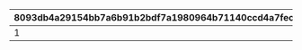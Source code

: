 |8093db4a29154bb7a6b91b2bdf7a1980964b71140ccd4a7fec70d629406d3165|e8fa3afbf4e631550e2e1793b27e0c90071e461f8a317fdd19b82848f91b27da|631b9ca60802df3310c81abff377f373a25fc64e3257e4caa2c17e5b83d2057c|7824c79af0646251a167db174c0e6d6a3128d18bab0db7eb26cb5a59da33bb06|
| --- | --- | --- | --- |
|1|2015-04-01 10:00:00|500361|2015-04-01 11:00:00|